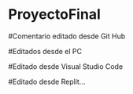 # ProyectoFinal

  #Comentario editado desde Git Hub
  
  #Editados desde el PC
  
  #Editado desde Visual Studio Code
  
  #Editado desde Replit...
